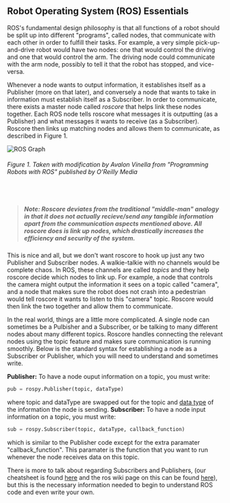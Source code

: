 ## Robot Operating System (ROS) Essentials

ROS's fundamental design philosophy is that all functions of a robot should be split up into different "programs", called nodes, that communicate with each other in order to fulfill their tasks. For example, a very simple pick-up-and-drive robot would have two nodes: one that would control the driving and one that would control the arm. The driving node could communicate with the arm node, possibly to tell it that the robot has stopped, and vice-versa. 

Whenever a node wants to output information, it establishes itself as a Publisher (more on that later), and conversely a node that wants to take in information must establish itself as a Subscriber. In order to communicate, there exists a master node called *roscore* that helps link these nodes together. Each ROS node tells roscore what messages it is outputting (as a Publisher) and what messages it wants to receive (as a Subscriber). Roscore then links up matching nodes and allows them to communicate, as described in Figure 1. 

![](/rosgraphthatssupereasytochange.png "ROS Graph") 
###### Figure 1. Taken  with modification by Avalon Vinella from "Programming Robots with ROS" published by O'Reilly Media

<br>

> ##### Note: Roscore deviates from the traditional "middle-man" analogy in that it does not actually recieve/send any tangible information apart from the communication aspects mentioned above. All roscore does is link up nodes, which drastically increases the efficiency and security of the system. 

This is nice and all, but we don't want roscore to hook up just any two Publisher and Subscriber nodes. A walkie-talkie with no channels would be complete chaos. In ROS, these channels are called *topics* and they help roscore decide which nodes to link up. For example, a node that controls the camera might output the information it sees on a topic called "camera", and a node that makes sure the robot does not crash into a pedestrian would tell roscore it wants to listen to this "camera" topic. Roscore would then link the two together and allow them to communicate. 
 
In the real world, things are a little more complicated. A single node can sometimes be a Pulbisher and a Subscriber, or be talking to many different nodes about many different topics. Roscore handles connecting the relevant nodes using the topic feature and makes sure communication is running smoothly. Below is the standard syntax for establishing a node as a Subscriber or Publisher, which you will need to understand and sometimes write.

**Publisher:** To have a node ouput information on a topic, you must write:

```python
pub = rospy.Publisher(topic, dataType)
```

where topic and dataType are swapped out for the topic and 
<span class="container"> <a href="#" data-toggle="tooltip" title="Familiar data types are things like String and int, but a Class can also work as a data type. In fact, traditional data types are just Classes that have been pre-implemented into the base code!">data type</a> </span> 
of the information the node is sending.
**Subscriber:** To have a node input information on a topic, you must write:

```python
sub = rospy.Subscriber(topic, dataType, callback_function)
```
which is similar to the Publisher code except for the extra paramater "callback_function". This paramater is the function that you want to run whenever the node receives data on this topic.   

There is more to talk about regarding Subscribers and Publishers, (our cheatsheet is found [here](ros-topic-message-cheatsheet.md) and the ros wiki page on this can be found [here](https://wiki.ros.org/rospy_tutorials/Tutorials/WritingPublisherSubscriber)), but this is the necessary information needed to begin to understand ROS code and even write your own.
